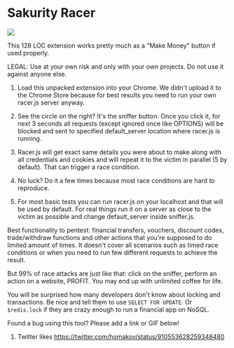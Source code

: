 # Sakurity Racer

![](https://media.giphy.com/media/xT9IghAnWAtfSlg6re/giphy.gif)

This 128 LOC extension works pretty much as a "Make Money" button if used properly.

LEGAL: Use at your own risk and only with your own projects. Do not use it against anyone else.

1. Load this unpacked extension into your Chrome. We didn't upload it to the Chrome Store because for best results you need to run your own racer.js server anyway.

2. See the circle on the right? It's the sniffer button. Once you click it, for next 3 seconds all requests (except ignored once like OPTIONS) will be blocked and sent to specified default_server location where racer.js is running.

3. Racer.js will get exact same details you were about to make along with all credentials and cookies and will repeat it to the victim in parallel (5 by default). That can trigger a race condition. 

4. No luck? Do it a few times because most race conditions are hard to reproduce.

5. For most basic tests you can run racer.js on your localhost and that will be used by default. For real things run it on a server as close to the victim as possible and change default_server inside sniffer.js.

Best functionality to pentest: financial transfers, vouchers, discount codes, trade/withdraw functions and other actions that you're supposed to do limited amount of times. It doesn't cover all scenarios such as timed race conditions or when you need to run few different requests to achieve the result. 

But 99% of race attacks are just like that: click on the sniffer, perform an action on a website, PROFIT. You may end up with unlimited coffee for life.

You will be surprised how many developers don't know about locking and transactions. Be nice and tell them to use `SELECT FOR UPDATE`. Or `$redis.lock` if they are crazy enough to run a financial app on NoSQL.

Found a bug using this tool? Please add a link or GIF below!

1. Twitter likes https://twitter.com/homakov/status/910553628259348480



